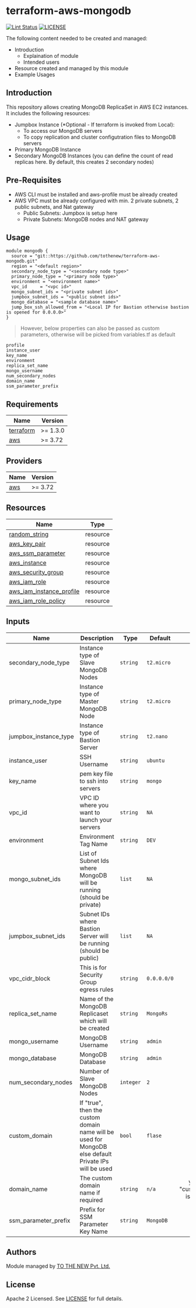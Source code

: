 # terraform-aws-mongodb

[![Lint Status](https://github.com/tothenew/terraform-aws-mongodb/workflows/Lint/badge.svg)](https://github.com/tothenew/terraform-aws-mongodb/actions)
[![LICENSE](https://img.shields.io/github/license/tothenew/terraform-aws-mongodb)](https://github.com/tothenew/terraform-aws-mongodb/blob/master/LICENSE)

The following content needed to be created and managed:
 - Introduction
     - Explaination of module 
     - Intended users
 - Resource created and managed by this module
 - Example Usages

<!-- BEGIN_TF_DOCS -->

## Introduction
This repository allows creating MongoDB ReplicaSet in AWS EC2 instances. It includes the following resources:

- Jumpbox Instance (*Optional - If terraform is invoked from Local): 
    - To access our MongoDB servers
    - To copy replication and cluster configutration files to MongoDB servers
- Primary MongoDB Instance
- Secondary MongoDB Instances (you can define the count of read replicas here. By default, this creates 2 secondary nodes)

## Pre-Requisites
- AWS CLI must be installed and aws-profile must be already created
- AWS VPC must be already configured with min. 2 private subnets, 2 
public subnets, and Nat gateway
    - Public Subnets: Jumpbox is setup here
    - Private Subnets: MongoDB nodes and NAT gateway


## Usage

```
module mongodb {
  source = "git::https://github.com/tothenew/terraform-aws-mongodb.git"
  region = "<default region>"
  secondary_node_type = "<secondary node type>"
  primary_node_type = "<primary node type>"
  environment = "<environment name>"
  vpc_id     = "<vpc id>"
  mongo_subnet_ids = "<private subnet ids>"
  jumpbox_subnet_ids = "<public subnet ids>"
  mongo_database = "<sample database name>"
  jump_box_ssh_allowed_from = "<Local IP for Bastion otherwise bastion is opened for 0.0.0.0>"
}
```

> However, below properties can also be passed as custom parameters, otherwise will be picked from variables.tf as default

```
profile
instance_user
key_name
environment
replica_set_name
mongo_username
num_secondary_nodes
domain_name
ssm_parameter_prefix
```

## Requirements

| Name | Version |
|------|---------|
| <a name="requirement_terraform"></a> [terraform](#requirement\_terraform) | >= 1.3.0 |
| <a name="requirement_aws"></a> [aws](#requirement\_aws) | >= 3.72 |

## Providers

| Name | Version |
|------|---------|
| <a name="requirement_aws"></a> [aws](#requirement\_aws) | >= 3.72 |

## Resources

| Name | Type |
|------|------|
| [random_string](https://registry.terraform.io/providers/hashicorp/random/latest/docs/resources/string) | resource |
| [aws_key_pair](https://registry.terraform.io/providers/hashicorp/aws/latest/docs/resources/key_pair) | resource |
| [aws_ssm_parameter](https://registry.terraform.io/providers/hashicorp/aws/latest/docs/resources/ssm_parameter) | resource |
| [aws_instance](https://registry.terraform.io/providers/hashicorp/aws/latest/docs/resources/instance) | resource |
| [aws_security_group](https://registry.terraform.io/providers/hashicorp/aws/latest/docs/resources/security_group) | resource |
| [aws_iam_role](https://registry.terraform.io/providers/hashicorp/aws/latest/docs/resources/iam_role) | resource |
| [aws_iam_instance_profile](https://registry.terraform.io/providers/hashicorp/aws/latest/docs/resources/iam_instance_profile) | resource |
| [aws_iam_role_policy](https://registry.terraform.io/providers/hashicorp/aws/latest/docs/resources/iam_role_policy) | resource |

## Inputs

| Name | Description | Type | Default | Required |
|------|-------------|------|---------|:--------:|
| secondary\_node\_type | Instance type of Slave MongoDB Nodes | `string` | `t2.micro` | yes |
| primary\_node\_type | Instance type of Master MongoDB Node | `string` | `t2.micro` | yes |
| jumpbox\_instance\_type | Instance type of Bastion Server| `string` | `t2.nano` | yes |
| instance\_user | SSH Username | `string` | `ubuntu` | yes |
| key\_name | pem key file to ssh into servers | `string` | `mongo` | yes |
| vpc\_id | VPC ID where you want to launch your servers | `string` | `NA` | yes |
| environment | Environment Tag Name | `string` | `DEV` | yes |
| mongo\_subnet\_ids | List of Subnet Ids where MongoDB will be running (should be private) | `list` | `NA` | yes |
| jumpbox\_subnet\_ids | Subnet IDs where Bastion Server will be running (should be public) | `list` | `NA` | yes |
| vpc\_cidr\_block | This is for Security Group egress rules | `string` | `0.0.0.0/0` | yes |
| replica\_set\_name | Name of the MongoDB Replicaset which will be created  | `string` | `MongoRs` | yes |
| mongo\_username | MongoDB Username | `string` | `admin` | yes |
| mongo\_database | MongoDB Database | `string` | `admin` | yes |
| num\_secondary\_nodes| Number of Slave MongoDB Nodes | `integer` | `2` | yes |
| custom\_domain | If "true", then the custom domain name will be used for MongoDB else default Private IPs will be used | `bool` | `flase` | yes |
| domain\_name | The custom domain name if required | `string` | `n/a` | yes (only if "custom\_domain" is set to true) |
| ssm\_parameter\_prefix | Prefix for SSM Parameter Key Name | `string` | `MongoDB` | yes |

## Authors

Module managed by [TO THE NEW Pvt. Ltd.](https://github.com/tothenew)

## License

Apache 2 Licensed. See [LICENSE](https://github.com/tothenew/terraform-aws-mongodb/blob/main/LICENSE) for full details.
